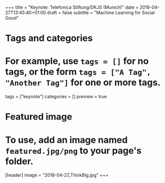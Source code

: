 +++
title = "Keynote: Telefonica Stiftung/DKJS (Munich)"
date = 2018-04-27T13:45:40+01:00
draft = false
subtitle = "Machine Learning for Social Good"

# Tags and categories
# For example, use `tags = []` for no tags, or the form `tags = ["A Tag", "Another Tag"]` for one or more tags.
tags = ["keynote"]
categories = []
preview = true
# Featured image
# To use, add an image named `featured.jpg/png` to your page's folder.
[header] 
  image = "2018-04-27_ThinkBig.jpg"
+++